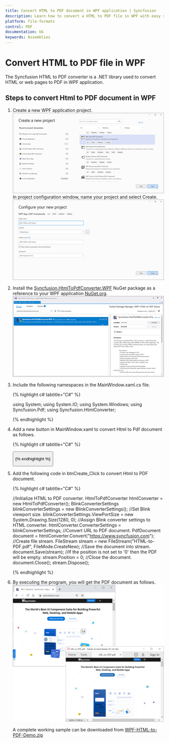 ```yaml
---
title: Convert HTML to PDF document in WPF application | Syncfusion
description: Learn how to convert a HTML to PDF file in WPF with easy steps using Syncfusion .NET HTML converter library.
platform: file-formats
control: PDF
documentation: UG
keywords: Assemblies
---
```


# Convert HTML to PDF file in WPF

The Syncfusion HTML to PDF converter is a .NET library used to convert HTML or web pages to PDF in WPF application.

## Steps to convert Html to PDF document in WPF

1. Create a new WPF application project.
![Convert HTMLToPDF WPF Step1](htmlconversion_images/WPF_Step1.png)
In project configuration window, name your project and select Create.
![Convert HTMLToPDF WPF Step2](htmlconversion_images/WPF_Step2.png)

2. Install the [Syncfusion.HtmlToPdfConverter.WPF](https://www.nuget.org/packages/Syncfusion.HtmlToPdfConverter.WPF) NuGet package as a reference to your WPF application [NuGet.org](https://www.nuget.org/).
![Convert HTMLToPDF Docker Step3](htmlconversion_images/WPF_Step3.png)

3. Include the following namespaces in the MainWindow.xaml.cs file.

   {% highlight c# tabtitle="C#" %}

   using System;
   using System.IO;
   using System.Windows;
   using Syncfusion.Pdf;
   using Syncfusion.HtmlConverter;

   {% endhighlight %}

4. Add a new button in MainWindow.xaml to convert Html to Pdf document as follows.

   {% highlight c# tabtitle="C#" %}

   <Grid HorizontalAlignment="Left" Margin="0,0,0,-0.333" Width="793">
   <Button Content="Convert Html to PDF" HorizontalAlignment="Left" Margin="318,210,0,0" VerticalAlignment="Top" Width="166" Click=" btnCreate_Click " Height="19"/>
   <TextBlock HorizontalAlignment="Left" Margin="222,177,0,0" TextWrapping="Wrap" VerticalAlignment="Top" Height="17"/>
   <TextBlock HorizontalAlignment="Left" Margin="291,175,0,0" TextWrapping="Wrap" Text="Click the button to convert Html to PDF." VerticalAlignment="Top"/>
   </Grid>

   {% endhighlight %}

5. Add the following code in btnCreate_Click to convert Html to PDF document.

   {% highlight c# tabtitle="C#" %}

   //Initialize HTML to PDF converter.
   HtmlToPdfConverter htmlConverter = new HtmlToPdfConverter();
   BlinkConverterSettings blinkConverterSettings = new BlinkConverterSettings();
   //Set Blink viewport size.
   blinkConverterSettings.ViewPortSize = new System.Drawing.Size(1280, 0);
   //Assign Blink converter settings to HTML converter.
   htmlConverter.ConverterSettings = blinkConverterSettings;
   //Convert URL to PDF document.
   PdfDocument document = htmlConverter.Convert("https://www.syncfusion.com");
   //Create file stream.
   FileStream stream = new FileStream("HTML-to-PDF.pdf", FileMode.CreateNew);
   //Save the document into stream.
   document.Save(stream);
   //If the position is not set to '0' then the PDF will be empty.
   stream.Position = 0;
   //Close the document.
   document.Close();
   stream.Dispose();

   {% endhighlight %}

6. By executing the program, you will get the PDF document as follows.
![Convert HTMLToPDF WPF output](htmlconversion_images/htmltopdfoutput.png)

   A complete working sample can be downloaded from [WPF-HTML-to-PDF-Demo.zip](https://www.syncfusion.com/downloads/support/directtrac/general/ze/WPF-HTML-to-PDF-Demo2114579782)

